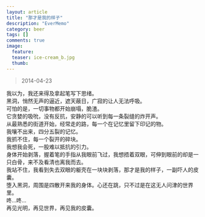 ```yaml
---
layout: article
title: "那才是我的样子"
description: "EverMemo"
category: beer
tags: []
comments: true
image:
  feature:
  teaser: ice-cream_b.jpg
  thumb:
---
```


> 2014-04-23

我以为，我还来得及拿起笔写下思绪。  
黑洞，悄然无声的逼近，遮天蔽日，广寂的让人无法呼吸。  
可怕的是，一切事物都开始崩塌，脆渣。  
它贪婪的吸吮，没有反抗，安静的可以听到每一条裂缝的炸开声。  
从最熟悉的街道开始，经常走的路，每一个在记忆里留下印记的物。  
我嚷不出来，四分五裂的记忆。  
我抓不住，每一个裂开的碎块。  
我想我会死，一股难以抵抗的引力。  
身体开始剥落，握着笔的手指从我眼前飞过，我想捂着双眼，可伸到眼前的却是一只白骨，来不及看清也离我而去。  
我站不住，我看到失去双眼的躯壳在一块块剥落，那才是我的样子，一副吓人的皮囊。  
堕入黑洞，周围是四散开来我的身体。心还在跳，只不过是在这无人问津的世界里。  
咚…咚…  
再见光明，再见世界，再见我的皮囊。  
